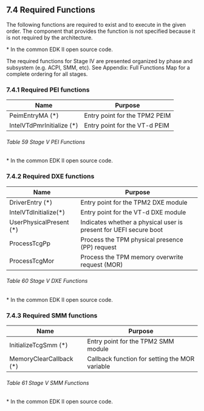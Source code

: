 <!--- @file
  7.4 Required Functions

  Copyright (c) 2019, Intel Corporation. All rights reserved.<BR>

  Redistribution and use in source (original document form) and 'compiled'
  forms (converted to PDF, epub, HTML and other formats) with or without
  modification, are permitted provided that the following conditions are met:

  1) Redistributions of source code (original document form) must retain the
     above copyright notice, this list of conditions and the following
     disclaimer as the first lines of this file unmodified.

  2) Redistributions in compiled form (transformed to other DTDs, converted to
     PDF, epub, HTML and other formats) must reproduce the above copyright
     notice, this list of conditions and the following disclaimer in the
     documentation and/or other materials provided with the distribution.

  THIS DOCUMENTATION IS PROVIDED BY TIANOCORE PROJECT "AS IS" AND ANY EXPRESS OR
  IMPLIED WARRANTIES, INCLUDING, BUT NOT LIMITED TO, THE IMPLIED WARRANTIES OF
  MERCHANTABILITY AND FITNESS FOR A PARTICULAR PURPOSE ARE DISCLAIMED. IN NO
  EVENT SHALL TIANOCORE PROJECT  BE LIABLE FOR ANY DIRECT, INDIRECT, INCIDENTAL,
  SPECIAL, EXEMPLARY, OR CONSEQUENTIAL DAMAGES (INCLUDING, BUT NOT LIMITED TO,
  PROCUREMENT OF SUBSTITUTE GOODS OR SERVICES; LOSS OF USE, DATA, OR PROFITS;
  OR BUSINESS INTERRUPTION) HOWEVER CAUSED AND ON ANY THEORY OF LIABILITY,
  WHETHER IN CONTRACT, STRICT LIABILITY, OR TORT (INCLUDING NEGLIGENCE OR
  OTHERWISE) ARISING IN ANY WAY OUT OF THE USE OF THIS DOCUMENTATION, EVEN IF
  ADVISED OF THE POSSIBILITY OF SUCH DAMAGE.

-->

## 7.4 Required Functions

The following functions are required to exist and to execute in the given
order. The component that provides the function is not specified because it is
not required by the architecture.

\* In the common EDK II open source code.

The required functions for Stage IV are presented organized by phase and
subsystem (e.g. ACPI, SMM, etc). See Appendix: Full Functions Map for a
complete ordering for all stages.

### 7.4.1 Required PEI functions

| Name                      | Purpose                       |
| ------------------------- | ----------------------------- |
| PeimEntryMA (*)           | Entry point for the TPM2 PEIM |
| IntelVTdPmrInitialize (*) | Entry point for the VT-d PEIM |

###### Table 59 Stage V PEI Functions

\* In the common EDK II open source code.

### 7.4.2 Required DXE functions

| Name                    | Purpose                                                           |
| ----------------------- | ----------------------------------------------------------------- |
| DriverEntry (*)         | Entry point for the TPM2 DXE module                               |
| IntelVTdInitialize(*)   | Entry point for the VT-d DXE module                               |
| UserPhysicalPresent (*) | Indicates whether a physical user is present for UEFI secure boot |
| ProcessTcgPp            | Process the TPM physical presence (PP) request                    |
| ProcessTcgMor           | Process the TPM memory overwrite request (MOR)                    |

###### Table 60 Stage V DXE Functions

\* In the common EDK II open source code.

### 7.4.3 Required SMM functions

| Name                    | Purpose                                        |
| ----------------------- | ---------------------------------------------- |
| InitializeTcgSmm (*)    | Entry point for the TPM2 SMM module            |
| MemoryClearCallback (*) | Callback function for setting the MOR variable |

###### Table 61 Stage V SMM Functions

\* In the common EDK II open source code.

